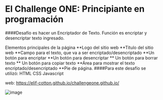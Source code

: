 # El Challenge ONE: Principiante en programación





####Desafío es  hacer un Encriptador de Texto.
Función es encriptar y desencriptar texto ingresado.

Elementos principales de la página **Logo del sitio web **Título del sitio web **Campo para el texto, que va a ser encriptado/desencriptado **Un botón para encriptar **Un botón para desencriptar ** Un botón para borrar texto  ** Un botón para copiar texto **Área para mostrar el texto encriptado/desencriptado **Pie de página.
####Para este desafío se utilizó:
    HTML
    CSS
    Javascript
    
web:
https://elif-cotton.github.io/challengeone.github.io/

![image](https://github.com/Elif-cotton/challengeone.github.io/assets/128503850/765577bc-d459-49db-8fbf-357c729ba73d)

